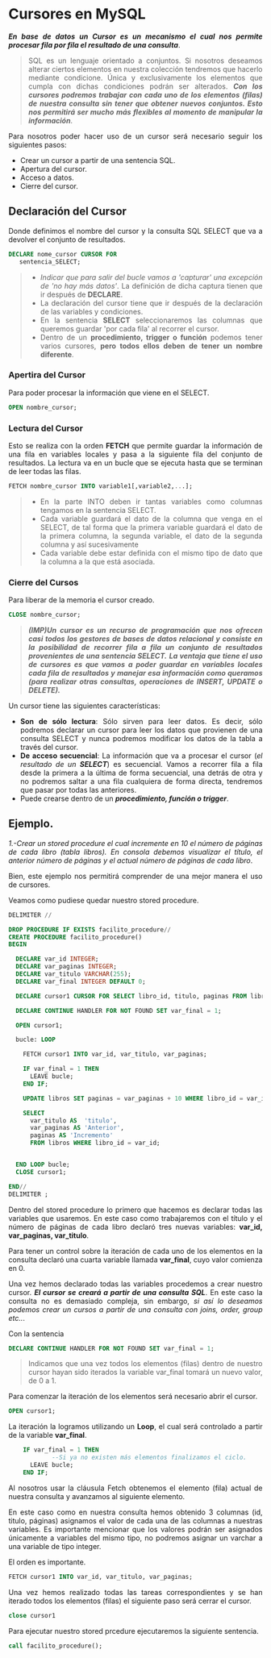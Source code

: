 <div align="justify">

# Cursores en MySQL

___En base de datos un Cursor es un mecanismo el cual nos permite procesar fila por fila el resultado de una consulta___.

>SQL es un lenguaje orientado a conjuntos. Si nosotros deseamos alterar ciertos elementos en nuestra colección tendremos que hacerlo mediante condicione. Única y exclusivamente los elementos que cumpla con dichas condiciones podrán ser alterados. ___Con los cursores podremos trabajar con cada uno de los elementos (filas) de nuestra consulta sin tener que obtener nuevos conjuntos. Esto nos permitirá ser mucho más flexibles al momento de manipular la información___.

Para nosotros poder hacer uso de un cursor será necesario seguir los siguientes pasos:

- Crear un cursor a partir de una sentencia SQL.
- Apertura del cursor.
- Acceso a datos.
- Cierre del cursor.

## Declaración del Cursor

Donde definimos el nombre del cursor y la consulta SQL SELECT que va a devolver el conjunto de resultados.

```sql
DECLARE nome_cursor CURSOR FOR 
   sentencia_SELECT;
```

> - _Indicar que para salir del bucle vamos a 'capturar' una excepción de 'no hay más datos'_. La definición de dicha captura tienen que ir después de __DECLARE__.
> - La declaración del cursor tiene que ir después de la declaración de las variables y condiciones.
> - En la sentencia __SELECT__ seleccionaremos las columnas que queremos guardar 'por cada fila' al recorrer el cursor.
> - Dentro de un __procedimiento, trigger o función__ podemos tener varios cursores, __pero todos ellos deben de tener un nombre diferente__.

### Apertira del Cursor

Para poder procesar la información que viene en el SELECT.

```sql
OPEN nombre_cursor;
```

### Lectura del Cursor

Esto se realiza con la orden __FETCH__ que permite guardar la información de una fila en variables locales y pasa a la siguiente fila del conjunto de resultados. La lectura va en un bucle que se ejecuta hasta que se terminan de leer todas las filas.

```sql
FETCH nombre_cursor INTO variable1[,variable2,...];
```

> - En la parte INTO deben ir tantas variables como columnas tengamos en la sentencia SELECT.
> - Cada variable guardará el dato de la columna que venga en el SELECT, de tal forma que la primera variable guardará el dato de la primera columna, la segunda variable, el dato de la segunda columna y así sucesivamente
> - Cada variable debe estar definida con el mismo tipo de dato que la columna a la que está asociada.


### Cierre del Cursos

Para liberar de la memoria el cursor creado.

```sql
CLOSE nombre_cursor;
```

> ___(IMP)Un cursor es un recurso de programación que nos ofrecen casi todos los gestores de bases de datos relacional y consiste en la posibilidad de recorrer fila a fila un conjunto de resultados provenientes de una sentencia SELECT.___
> ___La ventaja que tiene el uso de cursores es que vamos a poder guardar en variables locales cada fila de resultados y manejar esa información como queramos (para realizar otras consultas, operaciones de INSERT, UPDATE o DELETE).___

Un cursor tiene las siguientes características:

- __Son de sólo lectura__: Sólo sirven para leer datos. Es decir, sólo podremos declarar un cursor para leer los datos que provienen de una consulta SELECT y nunca podremos modificar los datos de la tabla a través del cursor.
- __De acceso secuencial__: La información que va a procesar el cursor (_el resultado de un_ ___SELECT___) es secuencial. Vamos a recorrer fila a fila desde la primera a la última de forma secuencial, una detrás de otra y no podremos saltar a una fila cualquiera de forma directa, tendremos que pasar por todas las anteriores.
- Puede crearse dentro de un ___procedimiento, función o trigger___.

## Ejemplo.

_1.-Crear un stored procedure el cual incremente en 10 el número de páginas de cada libro (tabla libros). En consola debemos visualizar el título, el anterior número de páginas y el actual número de páginas de cada libro_.

Bien, este ejemplo nos permitirá comprender de una mejor manera el uso de cursores.

Veamos como pudiese quedar nuestro stored procedure.

```sql
DELIMITER //

DROP PROCEDURE IF EXISTS facilito_procedure//
CREATE PROCEDURE facilito_procedure()
BEGIN

  DECLARE var_id INTEGER;
  DECLARE var_paginas INTEGER;
  DECLARE var_titulo VARCHAR(255);
  DECLARE var_final INTEGER DEFAULT 0;

  DECLARE cursor1 CURSOR FOR SELECT libro_id, titulo, paginas FROM libros;

  DECLARE CONTINUE HANDLER FOR NOT FOUND SET var_final = 1;

  OPEN cursor1;

  bucle: LOOP

    FETCH cursor1 INTO var_id, var_titulo, var_paginas;

    IF var_final = 1 THEN
      LEAVE bucle;
    END IF;

    UPDATE libros SET paginas = var_paginas + 10 WHERE libro_id = var_id;

    SELECT
      var_titulo AS  'titulo',
      var_paginas AS 'Anterior',
      paginas AS 'Incremento'
      FROM libros WHERE libro_id = var_id;


  END LOOP bucle;
  CLOSE cursor1;

END//
DELIMITER ;
```

Dentro del stored procedure lo primero que hacemos es declarar todas las variables que usaremos. En este caso como trabajaremos con el título y el número de páginas de cada libro declaró tres nuevas variables: __var_id, var_paginas, var_titulo__.

Para tener un control sobre la iteración de cada uno de los elementos en la consulta declaró una cuarta variable llamada __var_final__, cuyo valor comienza en 0.

Una vez hemos declarado todas las variables procedemos a crear nuestro cursor. ___El cursor se creará a partir de una consulta SQL___. En este caso la consulta no es demasiado compleja, sin embargo, _si así lo deseamos podemos crear un cursos a partir de una consulta con joins, order, group etc.._.

Con la sentencia

```sql
DECLARE CONTINUE HANDLER FOR NOT FOUND SET var_final = 1;
```

>Indicamos que una vez todos los elementos (filas) dentro de nuestro cursor hayan sido iterados la variable var_final tomará un nuevo valor, de 0 a 1.

Para comenzar la iteración de los elementos será necesario abrir el cursor.

```sql
OPEN cursor1;
```

La iteración la logramos utilizando un __Loop__, el cual será controlado a partir de la variable __var_final__.

```sql
    IF var_final = 1 THEN
            --Si ya no existen más elementos finalizamos el ciclo.
      LEAVE bucle;
    END IF;
```

Al nosotros usar la cláusula Fetch obtenemos el elemento (fila) actual de nuestra consulta y avanzamos al siguiente elemento.

En este caso como en nuestra consulta hemos obtenido 3 columnas (id, titulo, páginas) asignamos el valor de cada una de las columnas a nuestras variables. Es importante mencionar que los valores podrán ser asignados únicamente a variables del mismo tipo, no podremos asignar un varchar a una variable de tipo integer.

El orden es importante.

```sql
FETCH cursor1 INTO var_id, var_titulo, var_paginas;
````

Una vez hemos realizado todas las tareas correspondientes y se han iterado todos los elementos (filas) el siguiente paso será cerrar el cursor.

```sql
close cursor1
```

Para ejecutar nuestro stored prcedure ejecutaremos la siguiente sentencia.

```sql
call facilito_procedure();
```

</div>
